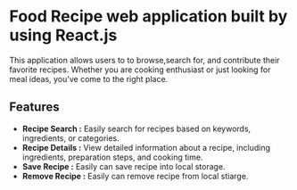 #  Food Recipe web application built by using React.js
 This application allows users to to browse,search for, and contribute their favorite recipes. Whether you are cooking enthusiast or just looking for meal ideas, you've come to the right place.



## Features 
 - **Recipe Search :** Easily search for recipes based on keywords, ingredients, or categories.
 - **Recipe Details :** View detailed information about a recipe, including ingredients, preparation steps, and cooking time.
 - **Save Recipe :** Easily can save recipe into local storage.
 - **Remove Recipe  :** Easily can remove recipe from local stiarge.

 
